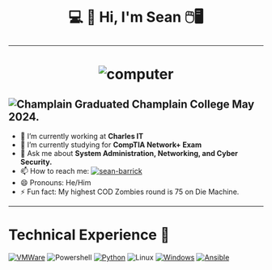 # <p align="center">💻 👾 Hi, I'm Sean 🖱️🖥️</p>
---
# <p align="center">![computer](https://media.giphy.com/media/v1.Y2lkPTc5MGI3NjExeHluazVxbmYwOTRhOW1wMzU0cnNtNXY2cHFnbm5iZ3d1aWQ0dHQxZCZlcD12MV9pbnRlcm5hbF9naWZfYnlfaWQmY3Q9Zw/8c9NInMpXixMjR6lTH/giphy.gif)</p>

![Champlain](https://github.com/seabar24/seabar24/assets/71162295/13d207fd-f9ea-4f8e-8c01-cdc4b95f34f3) Graduated Champlain College May 2024.
---
- 🔭 I’m currently working at **Charles IT**
- 🌱 I’m currently studying for **CompTIA Network+ Exam**
- 💬 Ask me about **System Administration, Networking, and Cyber Security.**
- 📫 How to reach me: [![sean-barrick](https://github.com/seabar24/seabar24/assets/71162295/735eda6b-b49d-43ff-ac2f-8fce3a34a1c7)](https://www.linkedin.com/in/sean-barrick/)
- 😄 Pronouns: He/Him
- ⚡ Fun fact: My highest COD Zombies round is 75 on Die Machine.
---
# Technical Experience 🔧
[![VMWare](https://camo.githubusercontent.com/96dea977487bdc218613cb4c0723f893c3ed9b36ef1de5491c780a775d83f86a/68747470733a2f2f696d672e736869656c64732e696f2f62616467652f2d564d776172652d3630373037383f7374796c653d666c6174266c6f676f3d564d77617265266c6f676f436f6c6f723d7768697465)](https://www.vmware.com/)
![Powershell](https://camo.githubusercontent.com/ea7b13f9b5b299f9f7d4fa78a9d756635f7d4ef4601c1f2aed8af417a1e546e3/68747470733a2f2f696d672e736869656c64732e696f2f62616467652f2d506f7765725368656c6c2d3533393146453f7374796c653d666c6174266c6f676f3d506f7765725368656c6c266c6f676f436f6c6f723d7768697465)
[![Python](https://github.com/seabar24/seabar24/assets/71162295/ccf7156c-a0c4-408f-9eea-e1c093c86a7c)](https://www.python.org/)
![Linux](https://github.com/seabar24/seabar24/assets/71162295/8de35eab-9c4d-48b2-9358-d544f9bbe7ac)
[![Windows](https://github.com/seabar24/seabar24/assets/71162295/90229c32-59be-426c-8ccb-3690b81d9cf4)](https://www.microsoft.com/en-us/windows)
[![Ansible](https://camo.githubusercontent.com/729b43632161eef1f0488e0c79770733edb33410b7b1fae7fcaa4a46960153d4/68747470733a2f2f696d672e736869656c64732e696f2f62616467652f416e7369626c652d2532334545303030302e7376673f7374796c653d666c61742d737175617265266c6f676f3d616e7369626c65266c6f676f436f6c6f723d7768697465)](https://www.ansible.com/)

